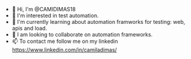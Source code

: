 - 👋 Hi, I'm @CAMIDIMAS18
- 👀 I'm interested in test automation.
- 🌱 I'm currently learning about automation framworks for testing: web, apis and load.
- 💞️ I am looking to collaborate on automation frameworks.
- 📫 To contact me follow me on my linkedin https://www.linkedin.com/in/camiladimas/ 

<!---
CAMIDIMAS18/CAMIDIMAS18 is a ✨ special ✨ repository because its `README.md` (this file) appears on your GitHub profile.
You can click the Preview link to take a look at your changes.
--->
